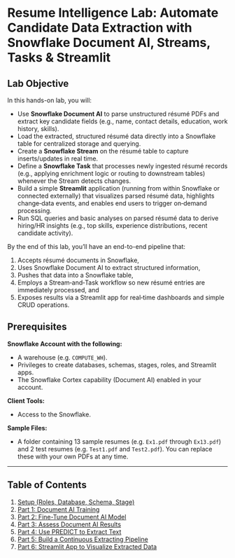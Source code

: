 # Resume Intelligence Lab: Automate Candidate Data Extraction with Snowflake Document AI, Streams, Tasks & Streamlit

## Lab Objective

In this hands-on lab, you will:

- Use **Snowflake Document AI** to parse unstructured résumé PDFs and extract key candidate fields (e.g., name, contact details, education, work history, skills).
- Load the extracted, structured résumé data directly into a Snowflake table for centralized storage and querying.
- Create a **Snowflake Stream** on the résumé table to capture inserts/updates in real time.
- Define a **Snowflake Task** that processes newly ingested résumé records (e.g., applying enrichment logic or routing to downstream tables) whenever the Stream detects changes.
- Build a simple **Streamlit** application (running from within Snowflake or connected externally) that visualizes parsed résumé data, highlights change‐data events, and enables end users to trigger on‐demand processing.
- Run SQL queries and basic analyses on parsed résumé data to derive hiring/HR insights (e.g., top skills, experience distributions, recent candidate activity).

By the end of this lab, you’ll have an end-to-end pipeline that:  
1. Accepts résumé documents in Snowflake,  
2. Uses Snowflake Document AI to extract structured information,  
3. Pushes that data into a Snowflake table,  
4. Employs a Stream‐and‐Task workflow so new résumé entries are immediately processed, and  
5. Exposes results via a Streamlit app for real‐time dashboards and simple CRUD operations.

## Prerequisites

**Snowflake Account with the following:**

- A warehouse (e.g. `COMPUTE_WH`).
- Privileges to create databases, schemas, stages, roles, and Streamlit apps.
- The Snowflake Cortex capability (Document AI) enabled in your account.

**Client Tools:**

- Access to the Snowflake.

**Sample Files:**

- A folder containing 13 sample resumes (e.g. `Ex1.pdf` through `Ex13.pdf`) and 2 test resumes (e.g. `Test1.pdf` and `Test2.pdf`). You can replace these with your own PDFs at any time.

---

## Table of Contents

1. [Setup (Roles, Database, Schema, Stage)](https://github.com/sfc-gh-DShaw98/Resume-Intelligence-Lab/blob/main/Setup%20(Roles%2C%20Database%2C%20Schema%2C%20Stage).md)
2. [Part 1: Document AI Training](https://github.com/sfc-gh-DShaw98/Resume-Intelligence-Lab/blob/main/Part%201%3A%20Document%20AI%20Training.md)
3. [Part 2: Fine-Tune Document AI Model](https://github.com/sfc-gh-DShaw98/Resume-Intelligence-Lab/blob/main/Part%202%3A%20Fine-Tune%20Document%20AI%20Model.md)
4. [Part 3: Assess Document AI Results](https://github.com/sfc-gh-DShaw98/Resume-Intelligence-Lab/blob/main/Part%203%3A%20Assess%20Document%20AI%20Results.md)
5. [Part 4: Use PREDICT to Extract Text](https://github.com/sfc-gh-DShaw98/Resume-Intelligence-Lab/blob/main/Part%204%3A%20Use%20PREDICT%20to%20Extract%20Text.md)
6. [Part 5: Build a Continuous Extracting Pipeline](https://github.com/sfc-gh-DShaw98/Resume-Intelligence-Lab/blob/main/Part%205%3A%20Build%20a%20Continuous%20Extracting%20Pipeline.md)
7. [Part 6: Streamlit App to Visualize Extracted Data](https://github.com/sfc-gh-DShaw98/Resume-Intelligence-Lab/blob/main/Part%206%3A%20Streamlit%20App%20to%20Visualize%20Extracted%20Data.md)
